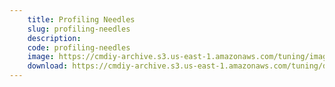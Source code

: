 ```yaml
---
    title: Profiling Needles
    slug: profiling-needles
    description:
    code: profiling-needles
    image: https://cmdiy-archive.s3.us-east-1.amazonaws.com/tuning/images/needleProfiling.jpeg
    download: https://cmdiy-archive.s3.us-east-1.amazonaws.com/tuning/documents/profiling-needles.pdf
---
```

<!-- Content of the page -->

##

